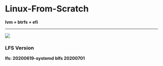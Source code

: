 # Linux-From-Scratch

**lvm + btrfs + efi**
****
![](https://raw.githubusercontent.com/xhaa123/Linux-From-Scratch/master/image.png)



### LFS Version 
**lfs: 20200619-systemd**
**blfs 20200701**

